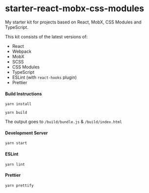 # starter-react-mobx-css-modules

My starter kit for projects based on React, MobX, CSS Modules and TypeScript.

This kit consists of the latest versions of:

- React
- Webpack
- MobX
- SCSS
- CSS Modules
- TypeScript
- ESLint (with `react-hooks` plugin)
- Prettier

#### Build Instructions

`yarn install`

`yarn build`

The output goes to `/build/bundle.js` & `/build/index.html`

#### Development Server

`yarn start`

#### ESLint

`yarn lint`

#### Prettier

`yarn prettify`
